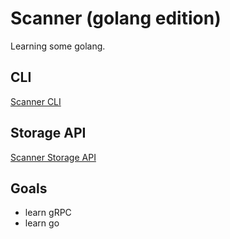 # Scanner (golang edition)

Learning some golang.

## CLI

[Scanner CLI](./scanner-cli)

## Storage API

[Scanner Storage API](./storage-api)

## Goals

- learn gRPC
- learn go
